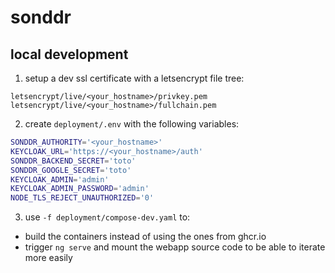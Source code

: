 # sonddr

## local development

1) setup a dev ssl certificate with a letsencrypt file tree:
```
letsencrypt/live/<your_hostname>/privkey.pem
letsencrypt/live/<your_hostname>/fullchain.pem
```

2) create `deployment/.env` with the following variables:
```bash
SONDDR_AUTHORITY='<your_hostname>'
KEYCLOAK_URL='https://<your_hostname>/auth'
SONDDR_BACKEND_SECRET='toto'
SONDDR_GOOGLE_SECRET='toto'
KEYCLOAK_ADMIN='admin'
KEYCLOAK_ADMIN_PASSWORD='admin'
NODE_TLS_REJECT_UNAUTHORIZED='0'
```

3) use `-f deployment/compose-dev.yaml` to:
- build the containers instead of using the ones from ghcr.io
- trigger `ng serve` and mount the webapp source code to be able to iterate more easily
